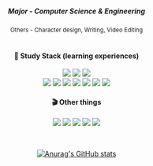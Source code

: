 
<div align="center">
  <h5>Major - Computer Science & Engineering</h5>
  <sup>Others - Character design, Writing, Video Editing</sup>
  <br/>
  <br/>
  <h4>🎫 Study Stack (learning experiences) </h4>
<!--
HTML5,CSS3,JavaScript,
Python,Java,C++,C#,Unity,OracleDB
-->
  <p>
  <img src="https://img.shields.io/badge/HTML5-E34F26?style=flat-square&logo=HTML5&logoColor=white"/>
  <img src="https://img.shields.io/badge/CSS3-1572B6?style=flat-square&logo=CSS3&logoColor=white"/>
  <img src="https://img.shields.io/badge/JavaScript-F7DF1E?style=flat-square&logo=JavaScript&logoColor=white"/>
  <br/>
  <img src="https://img.shields.io/badge/Python-3776AB?style=flat-square&logo=Python&logoColor=white"/>
  <img src="https://img.shields.io/badge/Java-FF9A00?style=flat-square&logo=Java&logoColor=white"/>
  <img src="https://img.shields.io/badge/C++-83B81A?style=flat-square&logo=&logoColor=white"/> 
  <img src="https://img.shields.io/badge/C♯-8041D9?style=flat-square&logo=&logoColor=white"/>
  <img src="https://img.shields.io/badge/Oracle-F80000?style=flat-square&logo=Oracle&logoColor=white"/>
  <img src="https://img.shields.io/badge/Unity-000000?style=flat-square&logo=Unity&logoColor=white"/>
     <img src="https://img.shields.io/badge/Android Studio-3DDC84?style=flat-square&logo=Android Studio&logoColor=white"/>
  </p>
<!--  
SketchUp, ClipStudio, PhotoShop, Premiere Pro, After Effects
-->
  <h4>🎬 Other things </h4>  
  <p>
    <img src="https://img.shields.io/badge/SketchUp-FF0000?style=flat-square&logo=SketchUp&logoColor=white"/>
    <img src="https://img.shields.io/badge/Clip Studio-9E9E9E"/>
    <img src="https://img.shields.io/badge/Adobe Photoshop-31A8FF?style=flat-square&logo=Adobe Photoshop&logoColor=white"/>
    <img src="https://img.shields.io/badge/Adobe Premiere Pro-8F8AFF?style=flat-square&logo=Adobe Premiere Pro&logoColor=white"/>
    <img src="https://img.shields.io/badge/Adobe After Effects-C98AFF?style=flat-square&logo=Adobe After Effects&logoColor=white"/>
  </p>
  <br/>
  
[![Anurag's GitHub stats](https://github-readme-stats.vercel.app/api?username=ky1004)](https://github.com/anuraghazra/github-readme-stats)
</div>

